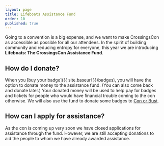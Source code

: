 ```yaml
---
layout: page
title: Lifeboats Assistance Fund
order: 10
published: true
---
```


Going to a convention is a big expense, and we want to make CrossingsCon as accessible as possible for all our attendees. In the spirit of building community and reducing entropy for everyone, this year we are introducing **Lifeboats: The CrossingsCon Assistance Fund**.

## How do I donate?
When you [buy your badge]({{ site.baseurl }}/badges), you will have the option to donate money to the assistance fund. (You can also come back and donate later.) Your donated money will be used to help pay for badges and tickets for people who would have financial trouble coming to the con otherwise. We will also use the fund to donate some badges to [Con or Bust](http://con-or-bust.org/).

## How can I apply for assistance?
As the con is coming up very soon we have closed applications for assistance through the fund. However, we are still accepting donations to aid the people to whom we have already awarded assistance.

